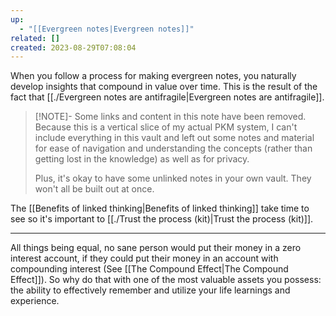 ```yaml
---
up:
  - "[[Evergreen notes|Evergreen notes]]"
related: []
created: 2023-08-29T07:08:04
---
```

When you follow a process for making evergreen notes, you naturally develop insights that compound in value over time. This is the result of the fact that [[./Evergreen notes are antifragile|Evergreen notes are antifragile]].

> [!NOTE]- Some links and content in this note have been removed.
> Because this is a vertical slice of my actual PKM system, I can't include everything in this vault and left out some notes and material for ease of navigation and understanding the concepts (rather than getting lost in the knowledge) as well as for privacy. 
>  
> Plus, it's okay to have some unlinked notes in your own vault. They won't all be built out at once.

The [[Benefits of linked thinking|Benefits of linked thinking]] take time to see so it's important to [[./Trust the process (kit)|Trust the process (kit)]]. 

---
All things being equal, no sane person would put their money in a zero interest account, if they could put their money in an account with compounding interest (See [[The Compound Effect|The Compound Effect]]). So why do that with one of the most valuable assets you possess: the ability to effectively remember and utilize your life learnings and experience. 